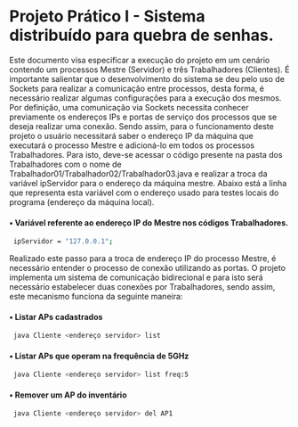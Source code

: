# Projeto Prático I - Sistema distribuído para quebra de senhas.

Este documento visa especificar a execução do projeto em um cenário contendo um processos Mestre (Servidor)
e três Trabalhadores (Clientes). É importante salientar que o desenvolvimento do sistema se deu pelo uso de
Sockets para realizar a comunicação entre processos, desta forma, é necessário realizar algumas configurações 
para a execução dos mesmos. Por definição, uma comunicação via Sockets necessita conhecer previamente os endereços
IPs e portas de serviço dos processos que se deseja realizar uma conexão.
Sendo assim, para o funcionamento deste projeto o usuário necessitará saber o endereço IP da máquina que executará
o processo Mestre e adicioná-lo em todos os processos Trabalhadores. Para isto, deve-se acessar o código presente 
na pasta dos Trabalhadores com o nome de Trabalhador01/Trabalhador02/Trabalhador03.java e realizar a troca da variável 
ipServidor para o endereço da máquina mestre. Abaixo está a linha que representa esta variável com o endereço usado
para testes locais do programa (endereço da máquina local).
  
   #### • Variável referente ao endereço IP do Mestre nos códigos Trabalhadores.

```sh
 ipServidor = "127.0.0.1";
```

Realizado este passo para a troca de endereço IP do processo Mestre, é necessário entender o processo de conexão
utilizando as portas. O projeto implementa um sistema de comunicação bidirecional e para isto será necessário estabelecer
duas conexões por Trabalhadores, sendo assim, este mecanismo funciona da seguinte maneira: 

#### • Listar APs cadastrados

```sh
 java Cliente <endereço servidor> list
```
#### • Listar APs que operam na frequência de 5GHz

```sh
 java Cliente <endereço servidor> list freq:5 
```

#### • Remover um AP do inventário

```sh
 java Cliente <endereço servidor> del AP1
```
